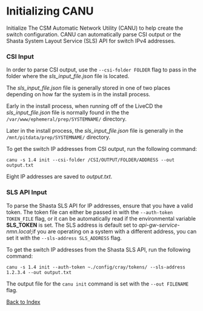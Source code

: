 
# Initializing CANU

Initialize The CSM Automatic Network Utility (CANU) to help create the switch configuration. CANU can automatically parse CSI output or the Shasta System Layout Service (SLS) API for switch IPv4 addresses.

### CSI Input

In order to parse CSI output, use the `--csi-folder FOLDER` flag to pass in the folder where the _sls_input_file.json_ file is located.

The _sls_input_file.json_ file is generally stored in one of two places depending on how far the system is in the install process.

Early in the install process, when running off of the LiveCD the _sls_input_file.json_ file is normally found in the the `/var/www/ephemeral/prep/SYSTEMNAME/` directory.

Later in the install process, the _sls_input_file.json_ file is generally in the `/mnt/pitdata/prep/SYSTEMNAME/` directory.

To get the switch IP addresses from CSI output, run the following command:

```
canu -s 1.4 init --csi-folder /CSI/OUTPUT/FOLDER/ADDRESS --out output.txt
```

Eight IP addresses are saved to _output.txt_.


### SLS API Input

To parse the Shasta SLS API for IP addresses, ensure that you have a valid token. The token file can either be passed in with the `--auth-token TOKEN_FILE` flag, or it can be automatically read if the environmental variable **SLS_TOKEN** is set. The SLS address is default set to _api-gw-service-nmn.local_;if you are operating on a system with a different address, you can set it with the `--sls-address SLS_ADDRESS` flag.

To get the switch IP addresses from the Shasta SLS API, run the following command:

```
canu -s 1.4 init --auth-token ~./config/cray/tokens/ --sls-address 1.2.3.4 --out output.txt
```

The output file for the `canu init` command is set with the `--out FILENAME` flag.

[Back to Index](../index.md)